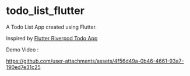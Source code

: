 # todo_list_flutter

A Todo List App created using Flutter.

Inspired by [Flutter Riverpod Todo App](https://github.com/IsaiasCuvula/flutter_riverpod_todo_app)

Demo Video :

https://github.com/user-attachments/assets/4f56d49a-0b46-4661-93a7-190ed7e31c25

